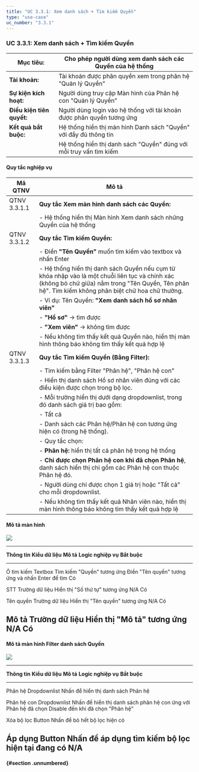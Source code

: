 ```yaml
---
title: "UC 3.3.1: Xem danh sách + Tìm kiếm Quyền"
type: "use-case"
uc_number: "3.3.1"
---
```


### UC 3.3.1: Xem danh sách + Tìm kiếm Quyền

| **Mục tiêu:** | Cho phép người dùng xem danh sách các Quyền của hệ thống |
| --- | --- |
| **Tài khoản:** | Tài khoản được phân quyền xem trong phân hệ "Quản lý Quyền" |
| **Sự kiện kích hoạt:** | Người dùng truy cập Màn hình của Phân hệ con "Quản lý Quyền" |
| **Điều kiện tiên quyết:** | Người dùng login vào hệ thống với tài khoản được phân quyền tương ứng |
| **Kết quả bắt buộc:** | Hệ thống hiển thị màn hình Danh sách "Quyền" với đầy đủ thông tin |
|  | Hệ thống hiển thị danh sách "Quyền" đúng với mỗi truy vấn tìm kiếm |

#### Quy tắc nghiệp vụ

| **Mã QTNV** | **Mô tả** |
| --- | --- |
| QTNV 3.3.1.1 | **Quy tắc Xem màn hình danh sách các Quyền:** |
|  | - Hệ thống hiển thị Màn hình Xem danh sách những Quyền của hệ thống |
| QTNV 3.3.1.2 | **Quy tắc Tìm kiếm Quyền:** |
|  | - Điền **"Tên Quyền"** muốn tìm kiếm vào textbox và nhấn Enter |
|  | - Hệ thống hiển thị danh sách Quyền nếu cụm từ khóa nhập vào là một chuỗi liên tục và chính xác (không bỏ chữ giữa) nằm trong "Tên Quyền, Tên phân hệ". Tìm kiếm không phân biệt chữ hoa chữ thường. |
|  | - Ví dụ: Tên Quyền: **\"Xem danh sách hồ sơ nhân viên\"** |
|  | - **\"Hồ sơ\"** → tìm được |
|  | - **\"Xem viên\"** → không tìm được |
|  | - Nếu không tìm thấy kết quả Quyền nào, hiển thị màn hình thông báo không tìm thấy kết quả hợp lệ |
| QTNV 3.3.1.3 | **Quy tắc Tìm kiếm Quyền (Bằng Filter):** |
|  | - Tìm kiếm bằng Filter "Phân hệ", "Phân hệ con" |
|  | - Hiển thị danh sách Hồ sơ nhân viên đúng với các điều kiện được chọn trong bộ lọc. |
|  | - Mỗi trường hiển thị dưới dạng dropdownlist, trong đó danh sách giá trị bao gồm: |
|  | - Tất cả |
|  | - Danh sách các Phân hệ/Phân hệ con tương ứng hiện có (trong hệ thống). |
|  | - Quy tắc chọn: |
|  | - **Phân hệ:** hiển thị tất cả phân hệ trong hệ thống |
|  | - **Chỉ được chọn Phân hệ con khi đã chọn Phân hệ**, danh sách hiển thị chỉ gồm các Phân hệ con thuộc Phân hệ đó. |
|  | - Người dùng chỉ được chọn 1 giá trị hoặc \"Tất cả\" cho mỗi dropdownlist. |
|  | - Nếu không tìm thấy kết quả Nhân viên nào, hiển thị màn hình thông báo không tìm thấy kết quả hợp lệ |

#### Mô tả màn hình

![](media/image8.png)

  ------------------------------------------------------------------------------------------------------------------------------------
  **Thông tin**   **Kiểu dữ liệu**   **Mô tả**                        **Logic nghiệp vụ**                               **Bắt buộc**
  --------------- ------------------ -------------------------------- ------------------------------------------------- --------------
  Ô tìm kiếm      Textbox            Tìm kiếm "Quyền" tương ứng       Điền "Tên quyền" tương ứng và nhấn Enter để tìm   Có

  STT             Trường dữ liệu     Hiển thị "Số thứ tự" tương ứng   N/A                                               Có

  Tên quyền       Trường dữ liệu     Hiển thị "Tên quyền" tương ứng   N/A                                               Có

  Mô tả           Trường dữ liệu     Hiển thị "Mô tả" tương ứng       N/A                                               Có
  ------------------------------------------------------------------------------------------------------------------------------------

#### Mô tả màn hình Filter danh sách Quyền

![](media/image41.png)

  ------------------------------------------------------------------------------------------------------------------------------------------------------
  **Thông tin**   **Kiểu dữ liệu**   **Mô tả**                                                        **Logic nghiệp vụ**                 **Bắt buộc**
  --------------- ------------------ ---------------------------------------------------------------- ----------------------------------- --------------
  Phân hệ         Dropdownlist       Nhấn để hiển thị danh sách Phân hệ                                                                   

  Phân hệ con     Dropdownlist       Nhấn để hiển thị danh sách phân hệ con ứng với Phân hệ đã chọn   Disable đến khi đã chọn "Phân hệ"   

  Xóa bộ lọc      Button             Nhấn để bỏ hết bộ lọc hiện có                                                                        

  Áp dụng         Button             Nhấn để áp dụng tìm kiếm bộ lọc hiện tại đang có                 N/A                                 
  ------------------------------------------------------------------------------------------------------------------------------------------------------

####  {#section .unnumbered}
